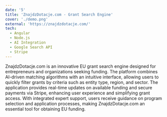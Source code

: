 ```yaml
---
date: '5'
title: 'ZnajdzDotacje.com - Grant Search Engine'
cover: './demo.png'
external: 'https://znajdzdotacje.com/'
tech:
  - Angular
  - Node.js
  - AI Integration
  - Google Search API
  - Stripe
---
```


ZnajdzDotacje.com is an innovative EU grant search engine designed for entrepreneurs and organizations seeking funding. The platform combines AI-driven matching algorithms with an intuitive interface, allowing users to quickly filter grants by criteria such as entity type, region, and sector. The application provides real-time updates on available funding and secure payments via Stripe, enhancing user experience and simplifying grant access. With integrated expert support, users receive guidance on program selection and application processes, making ZnajdzDotacje.com an essential tool for obtaining EU funding.
